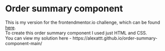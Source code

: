 # Order summary component
 
<p>
 This is my version for the frontendmentor.io challenge, which can be found <a href="https://www.frontendmentor.io/challenges/order-summary-component-QlPmajDUj" target="_blank">here</a>.</br>
 To create this order summary component I used just HTML and CSS.<br>
 You can view my solution here - https://alexattt.github.io/order-summary-component-main/
<p>
